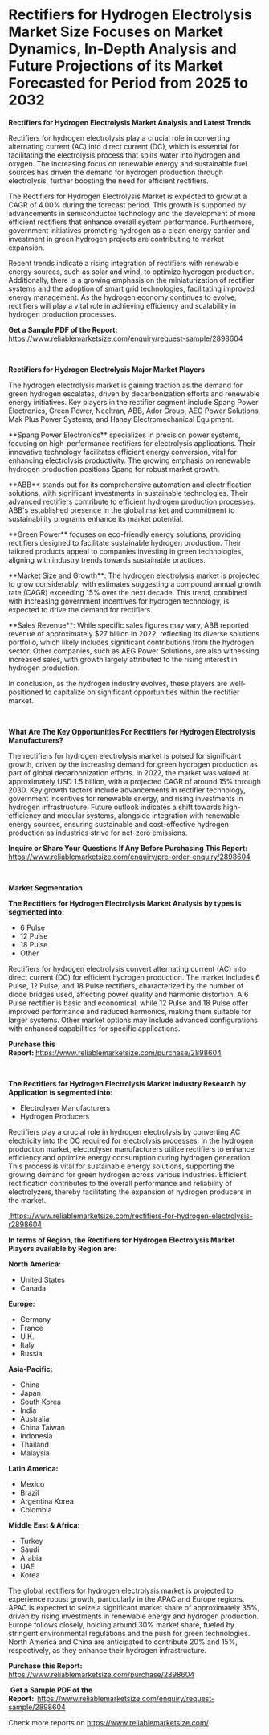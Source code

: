 <p><h1>Rectifiers for Hydrogen Electrolysis Market Size Focuses on Market Dynamics, In-Depth Analysis and Future Projections of its Market Forecasted for Period from 2025 to 2032</h1></p><p><strong>Rectifiers for Hydrogen Electrolysis Market Analysis and Latest Trends</strong></p>
<p><p>Rectifiers for hydrogen electrolysis play a crucial role in converting alternating current (AC) into direct current (DC), which is essential for facilitating the electrolysis process that splits water into hydrogen and oxygen. The increasing focus on renewable energy and sustainable fuel sources has driven the demand for hydrogen production through electrolysis, further boosting the need for efficient rectifiers.</p><p>The Rectifiers for Hydrogen Electrolysis Market is expected to grow at a CAGR of 4.00% during the forecast period. This growth is supported by advancements in semiconductor technology and the development of more efficient rectifiers that enhance overall system performance. Furthermore, government initiatives promoting hydrogen as a clean energy carrier and investment in green hydrogen projects are contributing to market expansion.</p><p>Recent trends indicate a rising integration of rectifiers with renewable energy sources, such as solar and wind, to optimize hydrogen production. Additionally, there is a growing emphasis on the miniaturization of rectifier systems and the adoption of smart grid technologies, facilitating improved energy management. As the hydrogen economy continues to evolve, rectifiers will play a vital role in achieving efficiency and scalability in hydrogen production processes.</p></p>
<p><strong>Get a Sample PDF of the Report:&nbsp;</strong> <a href="https://www.reliablemarketsize.com/enquiry/request-sample/2898604?utm_campaign=3104&utm_medium=2&utm_source=Github&utm_content=ia&utm_term=15032025&utm_id=rectifiers-for-hydrogen-electrolysis">https://www.reliablemarketsize.com/enquiry/request-sample/2898604</a></p>
<p>&nbsp;</p>
<p><strong>Rectifiers for Hydrogen Electrolysis Major Market Players</strong></p>
<p><p>The hydrogen electrolysis market is gaining traction as the demand for green hydrogen escalates, driven by decarbonization efforts and renewable energy initiatives. Key players in the rectifier segment include Spang Power Electronics, Green Power, Neeltran, ABB, Ador Group, AEG Power Solutions, Mak Plus Power Systems, and Haney Electromechanical Equipment. </p><p>**Spang Power Electronics** specializes in precision power systems, focusing on high-performance rectifiers for electrolysis applications. Their innovative technology facilitates efficient energy conversion, vital for enhancing electrolysis productivity. The growing emphasis on renewable hydrogen production positions Spang for robust market growth.</p><p>**ABB** stands out for its comprehensive automation and electrification solutions, with significant investments in sustainable technologies. Their advanced rectifiers contribute to efficient hydrogen production processes. ABB's established presence in the global market and commitment to sustainability programs enhance its market potential.</p><p>**Green Power** focuses on eco-friendly energy solutions, providing rectifiers designed to facilitate sustainable hydrogen production. Their tailored products appeal to companies investing in green technologies, aligning with industry trends towards sustainable practices.</p><p>**Market Size and Growth**: The hydrogen electrolysis market is projected to grow considerably, with estimates suggesting a compound annual growth rate (CAGR) exceeding 15% over the next decade. This trend, combined with increasing government incentives for hydrogen technology, is expected to drive the demand for rectifiers.</p><p>**Sales Revenue**: While specific sales figures may vary, ABB reported revenue of approximately $27 billion in 2022, reflecting its diverse solutions portfolio, which likely includes significant contributions from the hydrogen sector. Other companies, such as AEG Power Solutions, are also witnessing increased sales, with growth largely attributed to the rising interest in hydrogen production.</p><p>In conclusion, as the hydrogen industry evolves, these players are well-positioned to capitalize on significant opportunities within the rectifier market.</p></p>
<p>&nbsp;</p>
<p><strong>What Are The Key Opportunities For Rectifiers for Hydrogen Electrolysis Manufacturers?</strong></p>
<p><p>The rectifiers for hydrogen electrolysis market is poised for significant growth, driven by the increasing demand for green hydrogen production as part of global decarbonization efforts. In 2022, the market was valued at approximately USD 1.5 billion, with a projected CAGR of around 15% through 2030. Key growth factors include advancements in rectifier technology, government incentives for renewable energy, and rising investments in hydrogen infrastructure. Future outlook indicates a shift towards high-efficiency and modular systems, alongside integration with renewable energy sources, ensuring sustainable and cost-effective hydrogen production as industries strive for net-zero emissions.</p></p>
<p><strong>Inquire or Share Your Questions If Any Before Purchasing This Report:</strong> <a href="https://www.reliablemarketsize.com/enquiry/pre-order-enquiry/2898604?utm_campaign=3104&utm_medium=2&utm_source=Github&utm_content=ia&utm_term=15032025&utm_id=rectifiers-for-hydrogen-electrolysis">https://www.reliablemarketsize.com/enquiry/pre-order-enquiry/2898604</a></p>
<p>&nbsp;</p>
<p><strong>Market Segmentation</strong></p>
<p><strong>The Rectifiers for Hydrogen Electrolysis Market Analysis by types is segmented into:</strong></p>
<p><ul><li>6 Pulse</li><li>12 Pulse</li><li>18 Pulse</li><li>Other</li></ul></p>
<p><p>Rectifiers for hydrogen electrolysis convert alternating current (AC) into direct current (DC) for efficient hydrogen production. The market includes 6 Pulse, 12 Pulse, and 18 Pulse rectifiers, characterized by the number of diode bridges used, affecting power quality and harmonic distortion. A 6 Pulse rectifier is basic and economical, while 12 Pulse and 18 Pulse offer improved performance and reduced harmonics, making them suitable for larger systems. Other market options may include advanced configurations with enhanced capabilities for specific applications.</p></p>
<p><strong>Purchase this Report:&nbsp;</strong><a href="https://www.reliablemarketsize.com/purchase/2898604?utm_campaign=3104&utm_medium=2&utm_source=Github&utm_content=ia&utm_term=15032025&utm_id=rectifiers-for-hydrogen-electrolysis">https://www.reliablemarketsize.com/purchase/2898604</a></p>
<p>&nbsp;</p>
<p><strong>The Rectifiers for Hydrogen Electrolysis Market Industry Research by Application is segmented into:</strong></p>
<p><ul><li>Electrolyser Manufacturers</li><li>Hydrogen Producers</li></ul></p>
<p><p>Rectifiers play a crucial role in hydrogen electrolysis by converting AC electricity into the DC required for electrolysis processes. In the hydrogen production market, electrolyser manufacturers utilize rectifiers to enhance efficiency and optimize energy consumption during hydrogen generation. This process is vital for sustainable energy solutions, supporting the growing demand for green hydrogen across various industries. Efficient rectification contributes to the overall performance and reliability of electrolyzers, thereby facilitating the expansion of hydrogen producers in the market.</p></p>
<p><a href="https://www.reliablemarketsize.com/rectifiers-for-hydrogen-electrolysis-r2898604?utm_campaign=3104&utm_medium=2&utm_source=Github&utm_content=ia&utm_term=15032025&utm_id=rectifiers-for-hydrogen-electrolysis">&nbsp;https://www.reliablemarketsize.com/rectifiers-for-hydrogen-electrolysis-r2898604</a></p>
<p><strong>In terms of Region, the Rectifiers for Hydrogen Electrolysis Market Players available by Region are:</strong></p>
<p>
    <p> <strong> North America: </strong>
        <ul>
            <li>United States</li>
            <li>Canada</li>
        </ul>
        </p> 
    <p> <strong> Europe: </strong>
        <ul>
            <li>Germany</li>
            <li>France</li>
            <li>U.K.</li>
            <li>Italy</li>
            <li>Russia</li>
        </ul>
        </p> 
    <p> <strong> Asia-Pacific: </strong>
        <ul>
            <li>China</li>
            <li>Japan</li>
            <li>South Korea</li>
            <li>India</li>
            <li>Australia</li>
            <li>China Taiwan</li>
            <li>Indonesia</li>
            <li>Thailand</li>
            <li>Malaysia</li>
        </ul>
        </p> 
    <p> <strong> Latin America: </strong>
        <ul>
            <li>Mexico</li>
            <li>Brazil</li>
            <li>Argentina Korea</li>
            <li>Colombia</li>
        </ul>
        </p> 
    <p> <strong> Middle East & Africa: </strong>
        <ul>
            <li>Turkey</li>
            <li>Saudi</li>
            <li>Arabia</li>
            <li>UAE</li>
            <li>Korea</li>
        </ul>
    </p>
    </p>
<p><p>The global rectifiers for hydrogen electrolysis market is projected to experience robust growth, particularly in the APAC and Europe regions. APAC is expected to seize a significant market share of approximately 35%, driven by rising investments in renewable energy and hydrogen production. Europe follows closely, holding around 30% market share, fueled by stringent environmental regulations and the push for green technologies. North America and China are anticipated to contribute 20% and 15%, respectively, as they enhance their hydrogen infrastructure.</p></p>
<p><strong>Purchase this Report: </strong><a href="https://www.reliablemarketsize.com/purchase/2898604?utm_campaign=3104&utm_medium=2&utm_source=Github&utm_content=ia&utm_term=15032025&utm_id=rectifiers-for-hydrogen-electrolysis">https://www.reliablemarketsize.com/purchase/2898604</a></p>
<p>&nbsp;<strong>Get a Sample PDF of the Report:&nbsp;&nbsp;</strong><a href="https://www.reliablemarketsize.com/enquiry/request-sample/2898604?utm_campaign=3104&utm_medium=2&utm_source=Github&utm_content=ia&utm_term=15032025&utm_id=rectifiers-for-hydrogen-electrolysis">https://www.reliablemarketsize.com/enquiry/request-sample/2898604</a></p>
<p><strong></strong></p>
<p>Check more reports on <a href="https://www.reliablemarketsize.com/?utm_campaign=3104&utm_medium=2&utm_source=Github&utm_content=ia&utm_term=15032025&utm_id=rectifiers-for-hydrogen-electrolysis">https://www.reliablemarketsize.com/</a></p>